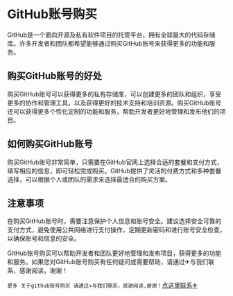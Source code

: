 # GitHub账号购买

GitHub是一个面向开源及私有软件项目的托管平台，拥有全球最大的代码存储库。许多开发者和团队都希望能够通过购买GitHub账号来获得更多的功能和服务。

## 购买GitHub账号的好处

购买GitHub账号可以获得更多的私有存储库，可以创建更多的团队和组织，享受更多的协作和管理工具，以及获得更好的技术支持和培训资源。购买GitHub账号还可以获得更多个性化定制的功能和服务，帮助开发者更好地管理和发布他们的项目。

## 如何购买GitHub账号

购买GitHub账号非常简单，只需要在GitHub官网上选择合适的套餐和支付方式，填写相应的信息，即可轻松完成购买。GitHub提供了灵活的付费方式和多种套餐选择，可以根据个人或团队的需求来选择最适合的购买方案。

## 注意事项

在购买GitHub账号时，需要注意保护个人信息和账号安全。建议选择安全可靠的支付方式，避免使用公共网络进行支付操作，定期更新密码和进行账号安全检查，以确保账号和信息的安全。

GitHub账号购买可以帮助开发者和团队更好地管理和发布项目，获得更多的功能和服务。如果您对GitHub账号购买有任何疑问或需要帮助，请通过✈与我们联系，感谢阅读，谢谢！

```更多 关于github账号购买 请通过✈与我们联系，感谢阅读,谢谢！```[点这里联系✈](https://b.k02.cc)